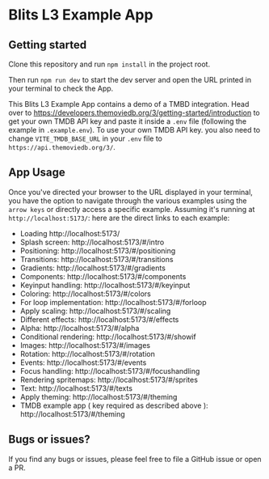 # Blits L3 Example App

## Getting started

Clone this repository and run `npm install` in the project root.

Then run `npm run dev` to start the dev server and open the URL printed in your terminal to check the App.

This Blits L3 Example App contains a demo of a TMBD integration. Head over to https://developers.themoviedb.org/3/getting-started/introduction to get your own TMDB API key and paste it inside a `.env` file (following the example in `.example.env`). To use your own TMDB API key. you also need to change `VITE_TMDB_BASE_URL` in your `.env` file to `https://api.themoviedb.org/3/`.

## App Usage


Once you've directed your browser to the URL displayed in your terminal, you have the option to navigate through the various examples using the `arrow keys` or directly access a specific example. Assuming it's running at `http://localhost:5173/`: here are the direct links to each example:

- Loading  http://localhost:5173/
- Splash screen: http://localhost:5173/#/intro
- Positioning: http://localhost:5173/#/positioning
- Transitions: http://localhost:5173/#/transitions
- Gradients: http://localhost:5173/#/gradients
- Components: http://localhost:5173/#/components
- Keyinput handling: http://localhost:5173/#/keyinput
- Coloring: http://localhost:5173/#/colors
- For loop implementation: http://localhost:5173/#/forloop
- Apply scaling: http://localhost:5173/#/scaling
- Different effects: http://localhost:5173/#/effects
- Alpha: http://localhost:5173/#/alpha
- Conditional rendering: http://localhost:5173/#/showif
- Images: http://localhost:5173/#/images
- Rotation: http://localhost:5173/#/rotation
- Events: http://localhost:5173/#/events
- Focus handling: http://localhost:5173/#/focushandling
- Rendering spritemaps: http://localhost:5173/#/sprites
- Text: http://localhost:5173/#/texts
- Apply theming: http://localhost:5173/#/theming
- TMDB example app ( key required as described above ): http://localhost:5173/#/theming



## Bugs or issues?

If you find any bugs or issues, please feel free to file a GitHub issue or open a PR.

